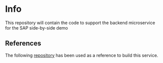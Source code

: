 # Info

This repository will contain the code to support the backend microservice for the SAP side-by-side demo

## References

The following [repository](https://github.com/fusesource/sap-quickstarts) has been used as a reference to build this service.
